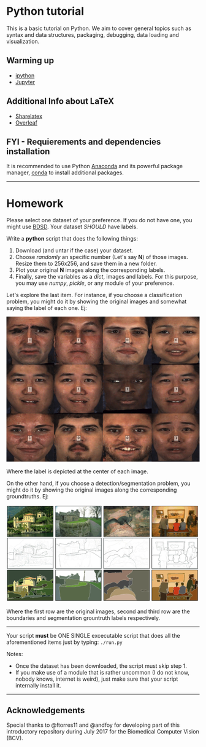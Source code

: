 # Python tutorial
This is a basic tutorial on Python. We aim to cover general topics such as syntax and data structures, packaging, debugging, data loading and visualization.

## Warming up
- [ipython](https://ipython.org/)
- [Jupyter](http://jupyter.org/)

## Additional Info about LaTeX
- [Sharelatex](https://www.sharelatex.com)
- [Overleaf](https://www.overleaf.com/)

## FYI - Requierements and dependencies installation
It is recommended to use Python [Anaconda](https://www.continuum.io/downloads) and its powerful package manager, [conda](https://github.com/conda/conda) to install additional packages.

--------------

# Homework

Please select one dataset of your preference. If you do not have one, you might use [BDSD](https://www2.eecs.berkeley.edu/Research/Projects/CS/vision/grouping/resources.htm). Your dataset _SHOULD_ have labels. 

Write a **python** script that does the following things:
1. Download (and untar if the case) your dataset. 
2. Choose _randomly_ an specific number (Let's say **N**) of those images. Resize them to 256x256, and save them in a new folder. 
3. Plot your original **N** images along the corresponding labels. 
4. Finally, save the variables as a _dict_, images and labels. For this purpose, you may use _numpy_, _pickle_, or any module of your preference.

Let's explore the last item. For instance, if you choose a classification problem, you might do it by showing the original images and somewhat saying the label of each one. Ej:

![fake](imgs/fake.png)

Where the label is depicted at the center of each image.

On the other hand, if you choose a detection/segmentation problem, you might do it by showing the original images along the corresponding groundtruths. Ej:

![bsds](imgs/bsds.png)

Where the first row are the original images, second and third row are the boundaries and segmentation grountruth labels respectively. 

---

Your script **must** be ONE SINGLE excecutable script that does all the aforementioned items just by typing: `./run.py`

Notes:
- Once the dataset has been downloaded, the script must skip step 1. 
- If you make use of a module that is rather uncommon (I do not know, nobody knows, internet is weird), just make sure that your script internally install it.

--------------

## Acknowledgements

Special thanks to @ftorres11 and @andfoy for developing part of this introductory repository during July 2017 for the Biomedical Computer Vision (BCV). 


